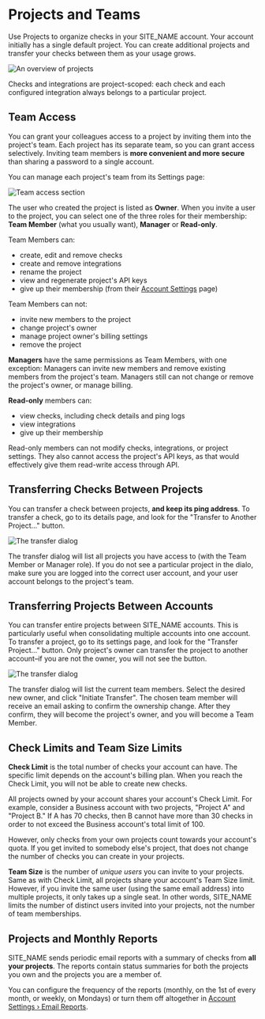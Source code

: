 # Projects and Teams

Use Projects to organize checks in your SITE_NAME account. Your account initially
has a single default project. You can create additional projects and transfer
your checks between them as your usage grows.

![An overview of projects](IMG_URL/projects.png)

Checks and integrations are project-scoped: each check and each configured
integration always belongs to a particular project.

## Team Access

You can grant your colleagues access to a project by inviting them into
the project's team. Each project has its separate team, so you can grant access
selectively. Inviting team members is **more convenient and more
secure** than sharing a password to a single account.

You can manage each project's team from its Settings page:

![Team access section](IMG_URL/team_access.png)

The user who created the project is listed as **Owner**. When you invite a user
to the project, you can select one of the three roles for their membership:
**Team Member** (what you usually want), **Manager** or **Read-only**.

Team Members can:

* create, edit and remove checks
* create and remove integrations
* rename the project
* view and regenerate project's API keys
* give up their membership
(from their [Account Settings](../../accounts/profile/) page)

Team Members can not:

* invite new members to the project
* change project's owner
* manage project owner's billing settings
* remove the project

**Managers** have the same permissions as Team Members, with one exception:
Managers can invite new members and remove existing members from the project's team.
Managers still can not change or remove the project's owner, or manage billing.

**Read-only** members can:

* view checks, including check details and ping logs
* view integrations
* give up their membership

Read-only members can not modify checks, integrations, or project settings.
They also cannot access the project's API keys, as that would effectively give them
read-write access through API.

## Transferring Checks Between Projects

You can transfer a check between projects, **and keep its ping address**. To transfer
a check, go to its details page, and look for the "Transfer to Another Project&hellip;"
button.

![The transfer dialog](IMG_URL/transfer_check.png)

The transfer dialog will list all projects you have access to (with the Team Member
or Manager role). If you do not see a particular project in the dialo, make sure
you are logged into the correct user account, and your user account belongs to the
project's team.

## Transferring Projects Between Accounts

You can transfer entire projects between SITE_NAME accounts. This is particularly
useful when consolidating multiple accounts into one account.
To transfer a project, go to its settings page, and look for the
"Transfer Project&hellip;" button. Only project's owner can transfer the project to
another account–if you are not the owner, you will not see the button.

![The transfer dialog](IMG_URL/transfer_project.png)

The transfer dialog will list the current team members. Select the desired new
owner, and click "Initiate Transfer". The chosen team member will receive
an email asking to confirm the ownership change. After they confirm,
they will become the project's owner, and you will become a Team Member.

## Check Limits and Team Size Limits

**Check Limit** is the total number of checks your account can have. The specific
limit depends on the account's billing plan. When you reach the Check Limit,
you will not be able to create new checks.

All projects owned by your account shares your account's Check Limit.
For example, consider a Business account with two projects,
"Project A" and "Project B." If A has 70 checks, then B cannot have more than
30 checks in order to not exceed the Business account's total limit of 100.

However, only checks from your own projects count towards your account's
quota. If you get invited to somebody else's project, that does not change
the number of checks you can create in your projects.

**Team Size** is the number of *unique users* you can invite to your projects.
Same as with Check Limit, all projects share your account's Team Size limit.
However, if you invite the same user (using the same email address) into multiple
projects, it only takes up a single seat. In other words, SITE_NAME limits the
number of distinct users invited into your projects, not the number of
team memberships.

## Projects and Monthly Reports

SITE_NAME sends periodic email reports with a summary of checks
from **all your projects**. The reports contain status summaries for
both the projects you own and the projects you are a member of.

You can configure the frequency of the reports (monthly, on the 1st of every month,
or weekly, on Mondays) or turn them off altogether in
[Account Settings › Email Reports](../../accounts/profile/notifications/).
